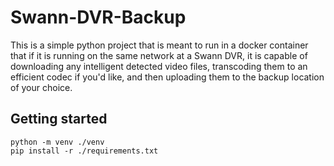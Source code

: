 # Swann-DVR-Backup

This is a simple python project that is meant to run in a docker container that if it is running on the same network at
a Swann DVR, it is capable of downloading any intelligent detected video files, transcoding them to an efficient codec
if you'd like, and then uploading them to the backup location of your choice.

## Getting started

```shell
python -m venv ./venv
pip install -r ./requirements.txt
```
